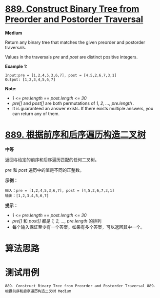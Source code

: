 # [889. Construct Binary Tree from Preorder and Postorder Traversal][enTitle]

**Medium**

Return any binary tree that matches the given preorder and postorder traversals.

Values in the traversals  *pre*  and  *post*  are distinct positive integers.




**Example 1:** 

```
Input:pre = [1,2,4,5,3,6,7], post = [4,5,2,6,7,3,1]
Output: [1,2,3,4,5,6,7]
```



**Note:** 

-  *1 <= pre.length == post.length <= 30*  
-  *pre[]*  and  *post[]*  are both permutations of  *1, 2, ..., pre.length* . 
- It is guaranteed an answer exists. If there exists multiple answers, you can return any of them.




# [889. 根据前序和后序遍历构造二叉树][cnTitle]

**中等**

返回与给定的前序和后序遍历匹配的任何二叉树。

 *pre*  和  *post*  遍历中的值是不同的正整数。



**示例：** 

```
输入：pre = [1,2,4,5,3,6,7], post = [4,5,2,6,7,3,1]
输出：[1,2,3,4,5,6,7]

```



**提示：** 

-  *1 <= pre.length == post.length <= 30*  
-  *pre[]*  和  *post[]*  都是  *1, 2, ..., pre.length*  的排列 
- 每个输入保证至少有一个答案。如果有多个答案，可以返回其中一个。




# 算法思路

# 测试用例
```
889. Construct Binary Tree from Preorder and Postorder Traversal 889. 根据前序和后序遍历构造二叉树 Medium
```

[enTitle]: https://leetcode.com/problems/construct-binary-tree-from-preorder-and-postorder-traversal/
[cnTitle]: https://leetcode-cn.com/problems/construct-binary-tree-from-preorder-and-postorder-traversal/

